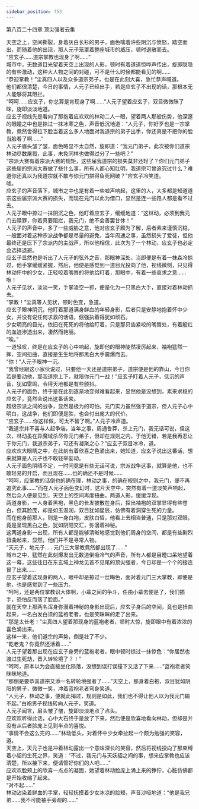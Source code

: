 ```yaml
---
sidebar_position: 753
---
```

 第八百二十四章 顶尖强者云集


天空之上，空间撕裂，身着灰白长衫的男子，面色噙着许些阴沉与愤怒，踏空而出，而随着他的出现，那人元子笼罩着整座城市的威压，顿时退散而去。  
“应玄子……道宗掌教也现身了啊……”  
城市中，无数道目光望着天空上出现的人影，顿时有着道道惊哗声传出，旋即隐隐的有些激动，这种大人物之间的对碰，可不是什么时候都能看见的啊……  
“恭迎掌教！”尘真四人以及众多道宗弟子，也是在此刻大喜，急忙恭声喊道。  
他们都很清楚，今日的事情，人元子已经出手，若是应玄子不出现的话，那根本无人能够将其阻拦。  
“呵呵……应玄子，你总算是肯现身了啊……”人元子望着应玄子，双目微微眯了眯，旋即淡淡地道。  
应玄子视线先是看向了那抱着应欢欢的林动二人一眼，望着两人那般伤势，他深邃的眼瞳之中也是掠过一抹冰寒之色，声音低沉地道：“人元子，你好歹也是一宗掌教，竟然舍得拉下脸当着这么多人地面对我道宗的弟子出手，你还真是不把你的脸当脸看了啊……”  
人元子眉头皱了皱，面色略显不太自然，旋即道：“我元门弟子，此次被你们道宗林动尽数屠戮，此事，未免同样也做得过分了一些吧？”  
“宗派大赛有着宗派大赛的规矩，这些届我道宗的损失莫非还轻了？你们元门弟子这些届的宗派大赛做了些什么事，所有人都心知肚明，我道宗可曾追究过什么？难道你还真以为我道宗就不敢与你元门拼得鱼死网破？”应玄子冷笑道。  
嘘。  
应玄子的声音落下，城市之中也是有着一些嘘声响起，这里的人，大多都是知道道宗这些届宗派大赛的损失，而现在元门以此为借口，显然是连一些路人都是看不过去。  
人元子眼中掠过一抹阴沉之色，他盯着应玄子，缓缓地道：“这林动，必须到我元门去赎罪，你若真要阻拦，我元门，绝不会善罢甘休！”  
人元子的声音中，多了一些威胁之意，他对应玄子颇为了解，后者素来谨慎沉稳，一般面对着这种宗派战争都是尽量的避免，当年周通之事，虽然损失了爱徒，但他最终还是压下了宗派内的主战声，所以他相信，此次为了一个林动，应玄子也必定会选择退避。  
应玄子显然也是听出了人元子的弦外之音，那眼神深处，当即便是有着一抹森冷掠过，他手掌缓缓紧握，然后，他便是感觉到一道目光投向了他，视线微侧，只见得林动怀中的少女，正轻咬着嘴唇的将他给盯着，那眼中，有着一些哀求之意……  
咻！  
人元子见状，淡淡一笑，手掌凌空一抓，便是化为一只黑白大手，直接对着林动抓去。  
“掌教！”尘真等人见状，顿时色变，急道。  
应玄子眼神阴沉，他盯着那道满身鲜血的年轻身影，后者只是安静地抱着怀中少女，并没有说任何求救的话语，倔强执着得犹如顽石。  
少女明亮的目光，依旧在死死的将他给盯着，只是那贝齿紧咬的嘴唇处，有着殷红的血迹渗透出来，凄然而艳丽。  
“唉。”  
一道轻叹，终是在应玄子的心中响起，旋即他的眼神陡然凌厉起来，袖袍猛然一挥，空间扭曲，直接是生生地将那黑白大手震爆而去。  
“你！”人元子眼神一沉。  
“我曾经跟这小家伙说过，只要他一天还是道宗弟子，道宗便是他的靠山，今日你若是要动他，那我道宗上下，就陪你元门一战！”应玄子盯着人元子，低沉的声音，犹如雷鸣，令得天地都是有些颤抖。  
人元子的面色，终于是在此刻逐渐地变得难看起来，显然他是没想到，素来求稳的应玄子，竟然会说出这番话来。  
超级宗派之间的战争，显然是极为的可怕，元门实力虽然强于道宗，但人元子心中明白，这战争，他们即便是胜，也会付出庞大的代价。  
“应玄子……你这样做，可太不智了啊。”人元子冷声道。  
“我道宗并不喜与人起争端，当年之事，周通鲁莽，杀上元门，我无话可说，但这次，林动虽在异魔域杀尽你元门弟子，但却在规则之内，于他无错，若是我再忍让于你元门，我道宗弟子，可还有凝聚之心？”应玄子双目冰冷，道。  
应欢欢大眼睛之中，在此刻有着欣喜之色涌出来，她知道，应玄子说出这番话，想来就算是人元子也不敢轻举妄动。  
人元子面色阴晴不定，一时间竟是有些无话可说，宗派战争这事，就算是他，也不敢轻易的开启，而且现在……也的确还不是时候……  
“呵呵，应掌教的话倒也的确在理，林动之事，的确在规则之中，我元门，便不再追究此事……”而在人元子面色变幻时，这片天空中，突然有着一道淡笑声响起，然后众人便是见到，天空上的空间再度扭曲，两道人影，缓缓浮现。  
两道身影，一人身着黑袍，黑色的长发披散在身后，探出袖袍的双掌显得有些苍白，但其脸庞，却是如玉温润，双目犹如星辰，仿佛有着洞穿生死的力量。  
而在他身前那人，则是一身白袍，皮肤白皙，他看上去相当普通，只是那对双眼，竟是呈现黑白之色，犹如阴阳交汇，弥漫着神秘。  
这两道身影一出现，所有人都是能够清晰地感觉到他们周身的空间，都是有些剧烈扭曲起来，显然，他们并不是寻常人物。  
“天元子，地元子……元门三大掌教竟然都出现了……”  
城市之中，猛然在此刻爆发出无数道倒吸冷气的声音，所有人都是目瞪口呆地望着这一幕，这些往日在东玄域上神龙见首不见尾的顶尖强者，今日却是一个个的接连冒了出来……  
应玄子望着这现身的两人，眼中却是掠过一丝晦色，面对着元门三大掌教，即便是他，也是感觉到了一些压力。  
“呵呵，还是两位掌教识大体啊，小辈之间的争斗，任由小辈去便是了，我们插手，恐怕反而落了脸面。”  
就在天空上那两名浑身弥漫着神秘的身影出现后，应玄子身后的空间，竟也是扭曲起来，一名白发白须的蓝袍老者，也是笑眯眯的走了出来。  
“那是太长老！”尘真四人望着那现身的蓝袍老者，顿时大惊，旋即眼中有着浓浓的喜色涌出来。  
这样一来，他们道宗的声势，倒是壮了不少。  
“乾老鬼？你竟然还活着……”  
人元子望着那出现在应玄子身旁的蓝袍老者，眼中顿时掠过一抹惊色：“你居然也渡过生死劫，晋入转轮境了？！”  
“呵呵，原本以为会直接坐化陨落，没想到误打误撞下又活了下来……”蓝袍老者笑眯眯地道。  
“那倒是要恭喜道宗又添一名转轮境强者了……”天空上，那身着白袍，双目犹如阴阳的男子，微微一笑，冲着蓝袍老者弯身笑道。  
“人元子，林动之事，便就此揭过，规则是如此，我们也不得让他人以为我元门输不起。”白袍男子视线转向人元子，笑道。  
人元子闻言，眉头皱了皱，旋即淡淡地点了点头。  
应欢欢听得此话，心中大石终于是放了下来，然后便是欣喜地看向林动，但却是并没有从后者脸庞上见到半点的喜悦。  
“事情不会这么完的……”林动低头，对着怀中少女牵扯起一个颇为勉强的笑容，道。  
天空上，天元子也是冲着林动露出一个意味深长的笑容，然后将视线投向了那束缚着小貂的生死之界，笑道：“不过，我元门与天妖貂之间的事，想来应掌教也应该清楚，所以接下来，便请管好你们的人吧……”  
应欢欢脸颊上的欣喜一点点的凝固，她望着林动脸庞上涌上来的狰狞，心脏仿佛都是开始收缩了起来。  
“对不起……”  
林动沾染着鲜血的手掌，轻轻抚摸着少女冰凉的脸颊，声音沙哑地道：“他是我兄弟……我不可能袖手旁观的……”  
  
  
